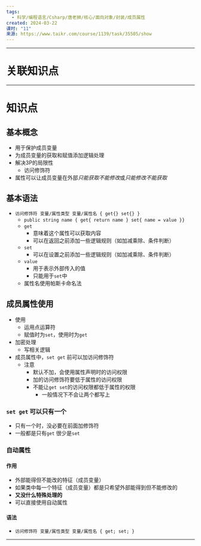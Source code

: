 ```yaml
---
tags:
  - 科学/编程语言/Csharp/唐老狮/核心/面向对象/封装/成员属性
created: 2024-03-22
课时: "11"
来源: https://www.taikr.com/course/1139/task/35505/show
---
```


---
# 关联知识点



---
# 知识点

## 基本概念

- 用于保护成员变量
- 为成员变量的获取和赋值添加逻辑处理
- 解决3P的局限性
	- 访问修饰符
- 属性可以让成员变量在外部*只能获取不能修改*或*只能修改不能获取*
## 基本语法

- `访问修饰符 变量/属性类型 变量/属性名 { get{} set{} }`
	- `public string name { get{ return name } set{ name = value }}`
	- `get`
		- 意味着这个属性可以获取内容
		- 可以在返回之前添加一些逻辑规则（如加减乘除、条件判断）
	- `set`
		- 可以在设置之前添加一些逻辑规则（如加减乘除、条件判断）
	- `value`
		- 用于表示外部传入的值
		- 只能用于`set`中
	- 属性名使用帕斯卡命名法
## 成员属性使用

- 使用
	- 运用点运算符
	- 赋值时为`set`，使用时为`get`
- 加密处理
	- 写相关逻辑
- 成员属性中，`set get` 前可以加访问修饰符
	- 注意
		- 默认不加，会使用属性声明时的访问权限
		- 加的访问修饰符要低于属性的访问权限
		- 不能让`get set`的访问权限都低于属性的权限
			- 一般情况下不会让两个都写上
### `set get` 可以只有一个

- 只有一个时，没必要在前面加修饰符
- 一般都是只有`get` 很少是`set`
### 自动属性 

#### 作用

- 外部能得但不能改的特征（成员变量）
- 如果类中每一个特征（成员变量）都是只希望外部能得到但不能修改的
- **又没什么特殊处理的**
- 可以直接使用自动属性
#### 语法

- `访问修饰符 变量/属性类型 变量/属性名 { get; set; }`

---

